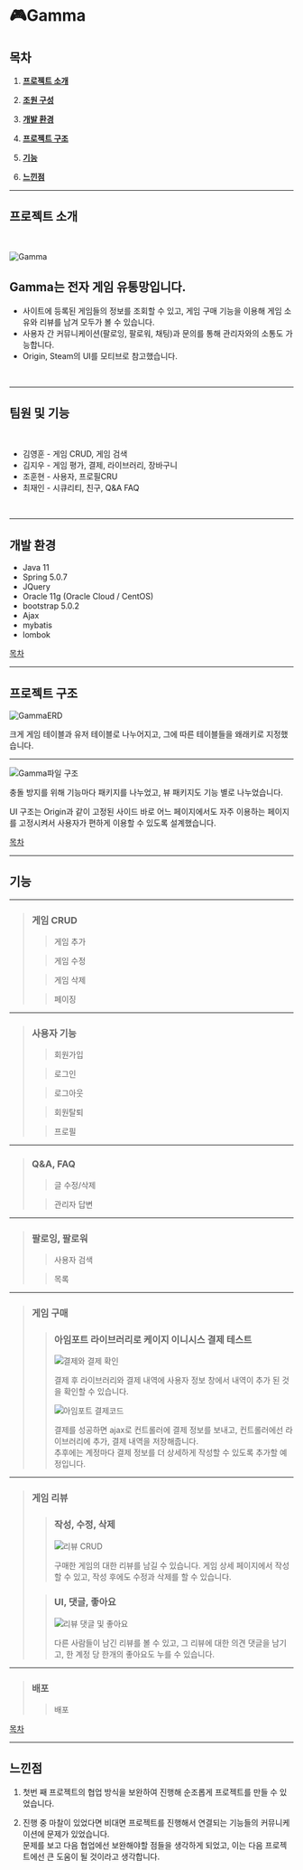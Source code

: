 # 🎮Gamma
## 목차
1. [**프로젝트 소개**](#프로젝트-소개)

2. [**조원 구성**](#조원-구성)

3. [**개발 환경**](#개발-환경)

4. [**프로젝트 구조**](#프로젝트-구조)

5. [**기능**](#기능)

6. [**느낀점**](#느낀점)

---

## 프로젝트 소개

<br/>

![Gamma](https://user-images.githubusercontent.com/85823060/139039806-6a768c47-937e-44df-a37c-a2b1c8b3b134.png)

## Gamma는 전자 게임 유통망입니다.
* 사이트에 등록된 게임들의 정보를 조회할 수 있고, 게임 구매 기능을 이용해 게임 소유와 리뷰를 남겨 모두가 볼 수 있습니다.
* 사용자 간 커뮤니케이션(팔로잉, 팔로워, 채팅)과 문의를 통해 관리자와의 소통도 가능합니다.
* Origin, Steam의 UI를 모티브로 참고했습니다.

<br/>

---

## 팀원 및 기능 

<br/>

* 김영훈 - 게임 CRUD, 게임 검색
* 김지우 - 게임 평가, 결제, 라이브러리, 장바구니
* 조훈현 - 사용자, 프로필CRU
* 최재인 - 시큐리티, 친구, Q&A FAQ


<br/>

---

## 개발 환경
* Java 11
* Spring 5.0.7
* JQuery
* Oracle 11g (Oracle Cloud / CentOS)
* bootstrap 5.0.2
* Ajax
* mybatis
* lombok

[목차](#목차)

---
## 프로젝트 구조

![GammaERD](https://user-images.githubusercontent.com/85823060/138556497-7ae1d0fc-47c1-464b-91c5-b961da713d75.png)

크게 게임 테이블과 유저 테이블로 나누어지고, 그에 따른 테이블들을 왜래키로 지정했습니다.

---

![Gamma파일 구조](https://user-images.githubusercontent.com/85823060/138556655-2a0b9359-4d6f-44f5-a768-cc6eeec1b7a5.png)

충돌 방지를 위해 기능마다 패키지를 나누었고, 뷰 패키지도 기능 별로 나누었습니다.

UI 구조는 Origin과 같이 고정된 사이드 바로 어느 페이지에서도 자주 이용하는 페이지를 고정시켜서 사용자가 편하게 이용할 수 있도록 설계했습니다.

[목차](#목차)

---

## 기능

---
> ### 게임 CRUD
>> 게임 추가   
>> 
>
>> 게임 수정
>> 
>
>> 게임 삭제
>>
>
>> 페이징
>> 
>

---

> ### 사용자 기능
>> 회원가입   
>>
>
>> 로그인   
>>
>
>> 로그아웃   
>>
>
>> 회원탈퇴   
>>
>
>> 프로필   
>> 
> 

---

> ### Q&A, FAQ
>> 글 수정/삭제   
>> 
> 
>> 관리자 답변   
>> 
> 
---

> ### 팔로잉, 팔로워
>> 사용자 검색   
>>
>
>> 목록   
>> 
>

---
> ### 게임 구매
>> ### 아임포트 라이브러리로 케이지 이니시스 결제 테스트   
>> ![결제와 결제 확인](https://user-images.githubusercontent.com/85823060/142533530-326e3190-2b28-422a-bceb-6916d8e1fb53.gif)
>> 
>> 결제 후 라이브러리와 결제 내역에 사용자 정보 창에서 내역이 추가 된 것을 확인할 수 있습니다.
>> 
>> ![아임포트 결제코드](https://user-images.githubusercontent.com/85823060/142520219-7f60f431-ab9a-4f68-89d4-45970e389a9a.png)
>> 
>> 결제를 성공하면 ajax로 컨트롤러에 결제 정보를 보내고, 컨트롤러에선 라이브러리에 추가, 결제 내역을 저장해줍니다.   
>> 추후에는 계정마다 결제 정보를 더 상세하게 작성할 수 있도록 추가할 예정입니다.
>

---
> ### 게임 리뷰
>> ### 작성, 수정, 삭제   
>> ![리뷰 CRUD](https://user-images.githubusercontent.com/85823060/142524405-fb6a4d69-6691-4375-b462-663be780c083.gif)
>> 
>> 구매한 게임의 대한 리뷰를 남길 수 있습니다. 게임 상세 페이지에서 작성할 수 있고, 작성 후에도 수정과 삭제를 할 수 있습니다.
>> 
>
>> ### UI, 댓글, 좋아요   
>> ![리뷰 댓글 및 좋아요](https://user-images.githubusercontent.com/85823060/142528442-3f87d21f-ca7b-4ab1-9297-a346c5d63e51.gif)
>> 
>> 다른 사람들이 남긴 리뷰를 볼 수 있고, 그 리뷰에 대한 의견 댓글을 남기고, 한 계정 당 한개의 좋아요도 누를 수 있습니다.
>> 
> 

---

> ### 배포
>> 배포   

[목차](#목차)

---

## 느낀점

1. 첫번 째 프로젝트의 협업 방식을 보완하여 진행해 순조롭게 프로젝트를 만들 수 있었습니다.

2. 진행 중 마찰이 있었다면 비대면 프로젝트를 진행해서 연결되는 기능들의 커뮤니케이션에 문제가 있었습니다.    
   문제를 보고 다음 협업에선 보완해야할 점들을 생각하게 되었고, 이는 다음 프로젝트에선 큰 도움이 될 것이라고 생각합니다.
